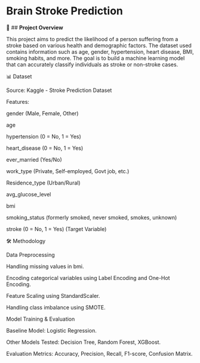 # Brain Stroke Prediction

📌 ## **Project Overview**

This project aims to predict the likelihood of a person suffering from a stroke based on various health and demographic factors. The dataset used contains information such as age, gender, hypertension, heart disease, BMI, smoking habits, and more. The goal is to build a machine learning model that can accurately classify individuals as stroke or non-stroke cases.

📊 Dataset

Source: Kaggle - Stroke Prediction Dataset

Features:

gender (Male, Female, Other)

age

hypertension (0 = No, 1 = Yes)

heart_disease (0 = No, 1 = Yes)

ever_married (Yes/No)

work_type (Private, Self-employed, Govt job, etc.)

Residence_type (Urban/Rural)

avg_glucose_level

bmi

smoking_status (formerly smoked, never smoked, smokes, unknown)

stroke (0 = No, 1 = Yes) (Target Variable)

🛠️ Methodology

Data Preprocessing

Handling missing values in bmi.

Encoding categorical variables using Label Encoding and One-Hot Encoding.

Feature Scaling using StandardScaler.

Handling class imbalance using SMOTE.

Model Training & Evaluation

Baseline Model: Logistic Regression.

Other Models Tested: Decision Tree, Random Forest, XGBoost.

Evaluation Metrics: Accuracy, Precision, Recall, F1-score, Confusion Matrix.
